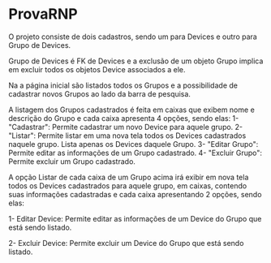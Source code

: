 # ProvaRNP
 O projeto consiste de dois cadastros, sendo um para Devices e outro para Grupo de Devices.
 
 Grupo de Devices é FK de Devices e a exclusão de um objeto Grupo implica em excluir todos os objetos Device associados a ele.
 
 Na a página inicial são listados todos os Grupos e a possibilidade de cadastrar novos Grupos ao lado da barra de pesquisa.
 
 A listagem dos Grupos cadastrados é feita em caixas que exibem nome e descrição do Grupo e cada caixa apresenta 4 opções, sendo elas:
 1-"Cadastrar": Permite cadastrar um novo Device para aquele grupo. 
 2- "Listar": Permite listar em uma nova tela todos os Devices cadastrados naquele grupo. Lista apenas os Devices daquele Grupo.
 3- "Editar Grupo": Permite editar as informações de um Grupo cadastrado.
 4- "Excluir Grupo": Permite excluir um Grupo cadastrado.
 
 
 A opção Listar de cada caixa de um Grupo acima irá exibir em nova tela todos os Devices cadastrados para aquele grupo, em caixas, contendo suas informações cadastradas e cada caixa apresentando 2 opções, sendo elas:
 
1- Editar Device: Permite editar as informações de um Device do Grupo que está sendo listado.

2- Excluir Device: Permite excluir um Device do Grupo que está sendo listado.

